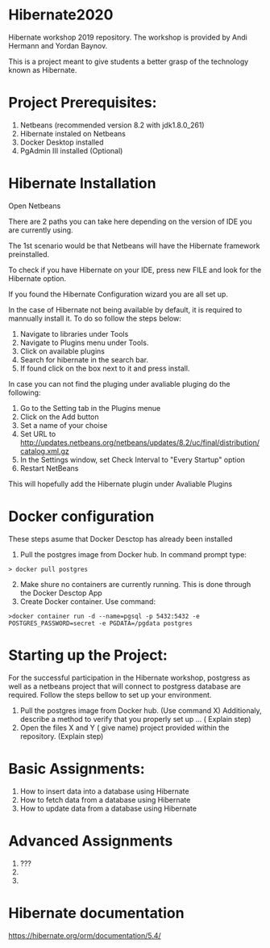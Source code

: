 # Hibernate2020

Hibernate workshop 2019 repository. The workshop is provided by Andi Hermann and Yordan Baynov.

This is a project meant to give students a better grasp of the technology known as Hibernate. 

# Project Prerequisites:
1. Netbeans (recommended version 8.2 with jdk1.8.0_261)
3. Hibernate instaled on Netbeans 
4. Docker Desktop installed  
5. PgAdmin III installed (Optional) 

# Hibernate Installation
Open Netbeans

There are 2 paths you can take here depending on the version of IDE you are currently using.

The 1st scenario would be that Netbeans will have the Hibernate framework preinstalled.

To check if you have Hibernate on your IDE, press new FILE and look for the Hibernate option.

If you found the Hibernate Configuration wizard you are all set up.

In the case of Hibernate not being available by default, it is required to mannually install it.
To do so follow the steps below:

1. Navigate to libraries under Tools 
2. Navigate to Plugins menu under Tools.
3. Click on available plugins
4. Search for hibernate in the search bar. 
5. If found click on the box next to it and press install.

In case you can not find the pluging under avaliable pluging do the following:

1. Go to the Setting tab in the Plugins menue
2. Click on the Add button
3. Set a name of your choise 
4. Set URL to http://updates.netbeans.org/netbeans/updates/8.2/uc/final/distribution/catalog.xml.gz
5. In the Settings window, set Check Interval to "Every Startup" option
6. Restart NetBeans

This will hopefully add the Hibernate plugin under Avaliable Plugins

# Docker configuration
These steps asume that Docker Desctop has already been installed
1. Pull the postgres image from Docker hub. In command prompt type:
```
> docker pull postgres
```
2. Make shure no containers are currently running. This is done through the Docker Desctop App
3. Create Docker container. Use command:
```
>docker container run -d --name=pgsql -p 5432:5432 -e POSTGRES_PASSWORD=secret -e PGDATA=/pgdata postgres
```


# Starting up the Project:
For the successful participation in the Hibernate workshop, postgress as well as a netbeans project that will connect to postgress database are required.
Follow the steps bellow to set up your environment.

1. Pull the postgres image from Docker hub. (Use command X) Additionaly, describe a method to verify that you properly set up ... ( Explain step)
2. Open the files X and Y ( give name)  project provided within the repository. (Explain step)

# Basic Assignments:
1. How to insert data into a database using Hibernate
2. How to fetch data from a database using Hibernate
3. How to update data from a database using Hibernate

# Advanced Assignments
1. ???
2.
3.

# Hibernate documentation
https://hibernate.org/orm/documentation/5.4/
